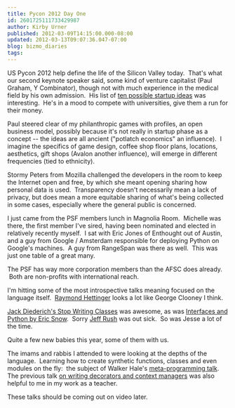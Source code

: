 ```yaml
---
title: Pycon 2012 Day One
id: 2601725111733429987
author: Kirby Urner
published: 2012-03-09T14:15:00.000-08:00
updated: 2012-03-13T09:07:36.047-07:00
blog: bizmo_diaries
tags: 
---
```


US Pycon 2012 help define the life of the Silicon Valley today.  That's what our second keynote speaker said, some kind of venture capitalist (Paul Graham, Y Combinator), though not with much experience in the medical field by his own admission.  His list of [ten possible startup ideas](http://www.paulgraham.com/ambitious.html) was interesting.  He's in a mood to compete with universities, give them a run for their money.

Paul steered clear of my philanthropic games with profiles, an open business model, possibly because it's not really in startup phase as a concept -- the ideas are all ancient ("potlatch economics" an influence).  I imagine the specifics of game design, coffee shop floor plans, locations, aesthetics, gift shops (Avalon another influence), will emerge in different frequencies (tied to ethnicity).

Stormy Peters from Mozilla challenged the developers in the room to keep the Internet open and free, by which she meant opening sharing how personal data is used.  Transparency doesn't necessarily mean a lack of privacy, but does mean a more equitable sharing of what's being collected in some cases, especially where the general public is concerned.

I just came from the PSF members lunch in Magnolia Room.  Michelle was there, the first member I've sired, having been nominated and elected in relatively recently myself.  I sat with Eric Jones of Enthought out of Austin, and a guy from Google / Amsterdam responsible for deploying Python on Google's machines.  A guy from RangeSpan was there as well.  This was just one table of a great many. 

The PSF has way more corporation members than the AFSC does already.  Both are non-profits with international reach.

I'm hitting some of the most introspective talks meaning focused on the language itself.  [Raymond Hettinger](https://us.pycon.org/2012/schedule/presentation/399/) looks a lot like George Clooney I think. 

[Jack Diederich's Stop Writing Classes](https://us.pycon.org/2012/schedule/presentation/352/) was awesome, as was [Interfaces and Python by Eric Snow](https://us.pycon.org/2012/schedule/presentation/126/).  Sorry [Jeff Rush](https://us.pycon.org/2012/schedule/presentation/45/) was out sick.  So was Jesse a lot of the time.

Quite a few new babies this year, some of them with us.

The imams and rabbis I attended to were looking at the depths of the language.  Learning how to create synthetic functions, classes and even modules on the fly:  the subject of Walker Hale's [meta-programming talk](https://us.pycon.org/2012/schedule/presentation/380/). The previous talk [on writing decorators and context managers](https://us.pycon.org/2012/schedule/presentation/131/) was also helpful to me in my work as a teacher.

These talks should be coming out on video later.